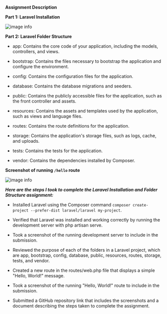 **Assignment Description**

**Part 1: Laravel Installation**

![image info](/public/1.PNG)

**Part 2: Laravel Folder Structure**

* app: Contains the core code of your application, including the models, controllers, and views.


* bootstrap: Contains the files necessary to bootstrap the application and configure the environment.


* config: Contains the configuration files for the application.


* database: Contains the database migrations and seeders.


* public: Contains the publicly accessible files for the application, such as the front controller and assets.


* resources: Contains the assets and templates used by the application, such as views and language files.


* routes: Contains the route definitions for the application.


* storage: Contains the application's storage files, such as logs, cache, and uploads.


* tests: Contains the tests for the application.


* vendor: Contains the dependencies installed by Composer.

**Screenshot of running `/hello` route**

![image info](/public/2.PNG)

_**Here are the steps I took to complete the Laravel Installation and Folder Structure assignment:**_


* Installed Laravel using the Composer command `composer create-project --prefer-dist laravel/laravel my-project`.


* Verified that Laravel was installed and working correctly by running the development server with php artisan serve.


* Took a screenshot of the running development server to include in the submission.


* Reviewed the purpose of each of the folders in a Laravel project, which are app, bootstrap, config, database, public, resources, routes, storage, tests, and vendor.


* Created a new route in the routes/web.php file that displays a simple "Hello, World!" message.


* Took a screenshot of the running "Hello, World!" route to include in the submission.


* Submitted a GitHub repository link that includes the screenshots and a document describing the steps taken to complete the assignment.

